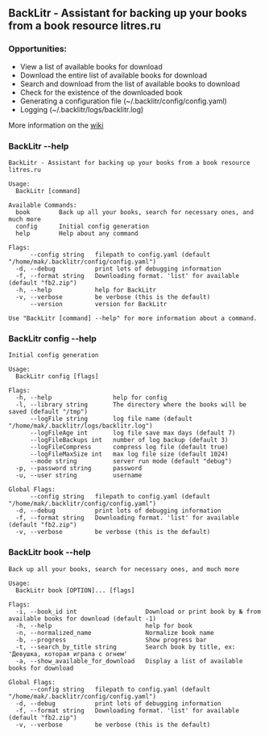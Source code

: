 ## BackLitr - Assistant for backing up your books from a book resource litres.ru

### Opportunities:

- View a list of available books for download
- Download the entire list of available books for download
- Search and download from the list of available books to download
- Check for the existence of the downloaded book
- Generating a configuration file (~/.backlitr/config/config.yaml)
- Logging (~/.backlitr/logs/backlitr.log)

More information on the [wiki](https://github.com/mak-alex/backlitr/wiki)

### BackLitr --help
```
BackLitr - Assistant for backing up your books from a book resource litres.ru

Usage:
  BackLitr [command]

Available Commands:
  book        Back up all your books, search for necessary ones, and much more
  config      Initial config generation
  help        Help about any command

Flags:
      --config string   filepath to config.yaml (default "/home/mak/.backlitr/config/config.yaml")
  -d, --debug           print lots of debugging information
  -f, --format string   Downloading format. 'list' for available (default "fb2.zip")
  -h, --help            help for BackLitr
  -v, --verbose         be verbose (this is the default)
      --version         version for BackLitr

Use "BackLitr [command] --help" for more information about a command.
```

### BackLitr config --help
```
Initial config generation

Usage:
  BackLitr config [flags]

Flags:
  -h, --help                 help for config
  -l, --library string       The directory where the books will be saved (default "/tmp")
      --logFile string       log file name (default "/home/mak/.backlitr/logs/backlitr.log")
      --logFileAge int       log file save max days (default 7)
      --logFileBackups int   number of log backup (default 3)
      --logFileCompress      compress log file (default true)
      --logFileMaxSize int   max log file size (default 1024)
      --mode string          server run mode (default "debug")
  -p, --password string      password
  -u, --user string          username

Global Flags:
      --config string   filepath to config.yaml (default "/home/mak/.backlitr/config/config.yaml")
  -d, --debug           print lots of debugging information
  -f, --format string   Downloading format. 'list' for available (default "fb2.zip")
  -v, --verbose         be verbose (this is the default)
```

### BackLitr book --help
```
Back up all your books, search for necessary ones, and much more

Usage:
  BackLitr book [OPTION]... [flags]

Flags:
  -i, --book_id int                   Download or print book by № from available books for download (default -1)
  -h, --help                          help for book
  -n, --normalized_name               Normalize book name
  -b, --progress                      Show progress bar
  -t, --search_by_title string        Search book by title, ex: 'Девушка, которая играла с огнем'
  -a, --show_available_for_download   Display a list of available books for download

Global Flags:
      --config string   filepath to config.yaml (default "/home/mak/.backlitr/config/config.yaml")
  -d, --debug           print lots of debugging information
  -f, --format string   Downloading format. 'list' for available (default "fb2.zip")
  -v, --verbose         be verbose (this is the default)
```
